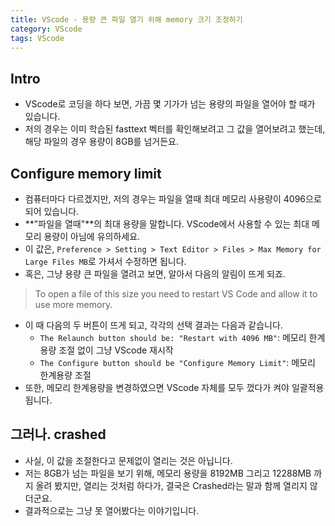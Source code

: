 ```yaml
---
title: VScode - 용량 큰 파일 열기 위해 memory 크기 조정하기
category: VScode
tags: VScode 
---
```


## Intro

- VScode로 코딩을 하다 보면, 가끔 몇 기가가 넘는 용량의 파일을 열어야 할 때가 있습니다.
- 저의 경우는 이미 학습된 fasttext 벡터를 확인해보려고 그 값을 열어보려고 했는데, 해당 파일의 경우 용량이 8GB를 넘거든요. 

## Configure memory limit 

- 컴퓨터마다 다르겠지만, 저의 경우는 파일을 열때 최대 메모리 사용량이 4096으로 되어 있습니다.
- **"파일을 열때"**의 최대 용량을 말합니다. VScode에서 사용할 수 있는 최대 메모리 용량이 아님에 유의하세요.
- 이 값은, `Preference > Setting > Text Editor > Files > Max Memory for Large Files MB`로 가셔서 수정하면 됩니다.
- 혹은, 그냥 용량 큰 파일을 열려고 보면, 알아서 다음의 알림이 뜨게 되죠. 

> To open a file of this size you need to restart VS Code and allow it to use more memory.

- 이 때 다음의 두 버튼이 뜨게 되고, 각각의 선택 결과는 다음과 같습니다.
  - `The Relaunch button should be: "Restart with 4096 MB"`: 메모리 한계용량 조절 없이 그냥 VScode 재시작
  - `The Configure button should be "Configure Memory Limit"`: 메모리 한계용량 조절
- 또한, 메모리 한계용량을 변경하였으면 VScode 자체를 모두 껐다가 켜야 일괄적용됩니다.

## 그러나. crashed

- 사실, 이 값을 조절한다고 문제없이 열리는 것은 아닙니다. 
- 저는 8GB가 넘는 파일을 보기 위해, 메모리 용량을 8192MB 그리고 12288MB 까지 올려 봤지만, 열리는 것처럼 하다가, 결국은 Crashed라는 말과 함께 열리지 않더군요.
- 결과적으로는 그냥 못 열어봤다는 이야기입니다.
 